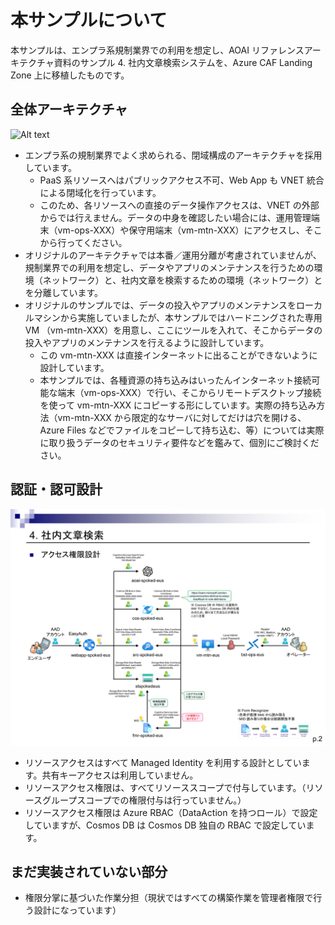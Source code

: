# 本サンプルについて

本サンプルは、エンプラ系規制業界での利用を想定し、AOAI リファレンスアーキテクチャ資料のサンプル 4. 社内文章検索システムを、Azure CAF Landing Zone 上に移植したものです。

## 全体アーキテクチャ

![Alt text](images/image.png)

- エンプラ系の規制業界でよく求められる、閉域構成のアーキテクチャを採用しています。
  - PaaS 系リソースへはパブリックアクセス不可、Web App も VNET 統合による閉域化を行っています。
  - このため、各リソースへの直接のデータ操作アクセスは、VNET の外部からでは行えません。データの中身を確認したい場合には、運用管理端末（vm-ops-XXX）や保守用端末（vm-mtn-XXX）にアクセスし、そこから行ってください。
- オリジナルのアーキテクチャでは本番／運用分離が考慮されていませんが、規制業界での利用を想定し、データやアプリのメンテナンスを行うための環境（ネットワーク）と、社内文章を検索するための環境（ネットワーク）とを分離しています。
- オリジナルのサンプルでは、データの投入やアプリのメンテナンスをローカルマシンから実施していましたが、本サンプルではハードニングされた専用 VM （vm-mtn-XXX）を用意し、ここにツールを入れて、そこからデータの投入やアプリのメンテナンスを行えるように設計しています。
  - この vm-mtn-XXX は直接インターネットに出ることができないように設計しています。
  - 本サンプルでは、各種資源の持ち込みはいったんインターネット接続可能な端末（vm-ops-XXX）で行い、そこからリモートデスクトップ接続を使って vm-mtn-XXX にコピーする形にしています。実際の持ち込み方法（vm-mtn-XXX から限定的なサーバに対してだけは穴を開ける、Azure Files などでファイルをコピーして持ち込む、等）については実際に取り扱うデータのセキュリティ要件などを鑑みて、個別にご検討ください。

## 認証・認可設計

![Alt text](images/image-1.png)

- リソースアクセスはすべて Managed Identity を利用する設計としています。共有キーアクセスは利用していません。
- リソースアクセス権限は、すべてリソーススコープで付与しています。（リソースグループスコープでの権限付与は行っていません。）
- リソースアクセス権限は Azure RBAC（DataAction を持つロール）で設定していますが、Cosmos DB は Cosmos DB 独自の RBAC で設定しています。

## まだ実装されていない部分

- 権限分掌に基づいた作業分担（現状ではすべての構築作業を管理者権限で行う設計になっています）
